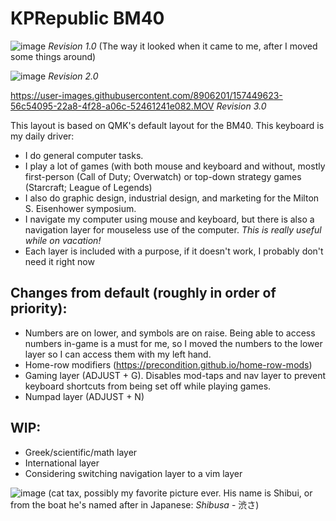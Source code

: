 # KPRepublic BM40
![image](https://user-images.githubusercontent.com/8906201/157449440-0f893c62-1855-49d2-a4c1-77f55d37a1f5.png)
_Revision 1.0_
(The way it looked when it came to me, after I moved some things around)

![image](https://user-images.githubusercontent.com/8906201/157449528-dca953e7-c3f6-411d-b026-74b721ac9f72.png)
_Revision 2.0_

https://user-images.githubusercontent.com/8906201/157449623-56c54095-22a8-4f28-a06c-52461241e082.MOV
_Revision 3.0_

This layout is based on QMK's default layout for the BM40. 
This keyboard is my daily driver:
  - I do general computer tasks.
  - I play a lot of games (with both mouse and keyboard and without, mostly first-person (Call of Duty; Overwatch) or top-down strategy games (Starcraft; League of Legends) 
  - I also do graphic design, industrial design, and marketing for the Milton S. Eisenhower symposium.
  - I navigate my computer using mouse and keyboard, but there is also a navigation layer for mouseless use of the computer. _This is really useful while on vacation!_
  - Each layer is included with a purpose, if it doesn't work, I probably don't need it right now

## Changes from default (roughly in order of priority):
- Numbers are on lower, and symbols are on raise. Being able to access numbers in-game is a must for me, so I moved the numbers to the lower layer so I can access them with my left hand.
- Home-row modifiers (https://precondition.github.io/home-row-mods)
- Gaming layer (ADJUST + G). Disables mod-taps and nav layer to prevent keyboard shortcuts from being set off while playing games.
- Numpad layer (ADJUST + N)


## WIP:
- Greek/scientific/math layer
- International layer
- Considering switching navigation layer to a vim layer

![image](https://user-images.githubusercontent.com/8906201/157449370-c0abcc57-7deb-4441-b12a-af25687c7043.png) (cat tax, possibly my favorite picture ever. His name is Shibui, or from the boat he's named after in Japanese: _Shibusa_ - 渋さ)

